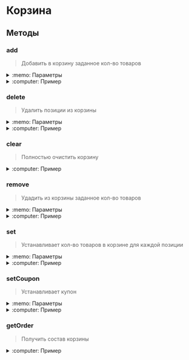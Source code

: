 # Корзина

## Методы

### add

> Добавить в корзину заданное кол-во товаров

<details>
<summary>:memo: Параметры</summary>

```js
/**
 * items {Object} хэш таблица добавляемых товаров. Ключ id варианта, значение кол-во.
 * comments {Object} комментарий к позиции заказа. Ключ id варианта, значение текст комментария.
 * coupon {string} купон
 */
{
  items: {
    123456: 2,
    123457: 1
  },
  comments: {
    123457: 'Мой комментарий'
  },
  coupon: 'Мой купон'
}
```
</details>
<details>
<summary>:computer: Пример</summary>

```js
Cart.add({
  items: {
    123456: 2,
    123457: 1
  },
  comments: {
    123457: 'Мой комментарий'
  },
  coupon: 'Мой купон'
});
```
</details>

### delete

> Удалить позиции из корзины

<details>
<summary>:memo: Параметры</summary>

```js
/**
 * items {Array} массив id вариантов к удалению
 */
 {
   items: [160549240, 160549242]
 }
```
</details>
<details>
<summary>:computer: Пример</summary>

```js
Cart.delete({
  items: [160549240, 160549242]
})
```
</details>

### clear

> Полностью очистить корзину


<details>
<summary>:computer: Пример</summary>

```js
Cart.clear();
```
</details>

### remove

> Удадить из корзины заданное кол-во товаров

<details>
<summary>:memo: Параметры</summary>

```js
/**
* items {Array}  объект с параметрами variant_id: quantity
*/
{
  items: {
    138231315: 1,
    138231316: 1
  }
}
```
</details>
<details>
<summary>:computer: Пример</summary>

```js
Cart.remove({
  items: {
    138231315: 1,
    138231316: 1
  }
})
```
</details>

### set

> Устанавливает кол-во товаров в корзине для каждой позиции

<details>
<summary>:memo: Параметры</summary>

```js
/**
* items {Array}  объект с параметрами variant_id: quantity
*/
{
  items: {
    138231315: 1,
    138231316: 1
  }
}
```
</details>
<details>
<summary>:computer: Пример</summary>

```js
Cart.set({
  items: {
    138231315: 1,
    138231316: 1
  }
})
```
</details>


### setCoupon

> Устанавливает купон

<details>
<summary>:memo: Параметры</summary>

```js
/**
* coupon {string}  код купона
*/
{
  coupon: 'Мой купон'
}
```
</details>
<details>
<summary>:computer: Пример</summary>

```js
Cart.setCoupon({
  coupon: 'Мой купон'
})
```
</details>


### getOrder

> Получить состав корзины

<details>
<summary>:computer: Пример</summary>

```js
var order = Cart.getOrder();
console.log(order);
```
</details>
